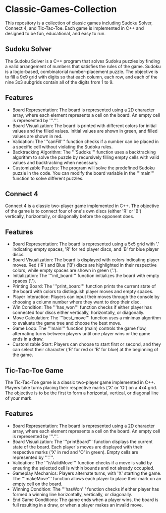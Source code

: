 # Classic-Games-Collection
This repository is a collection of classic games including Sudoku Solver, Connect 4, and Tic-Tac-Toe. Each game is implemented in C++ and designed to be fun, educational, and easy to run.

## Sudoku Solver
The Sudoku Solver is a C++ program that solves Sudoku puzzles by finding a valid arrangement of numbers that satisfies the rules of the game. Sudoku is a logic-based, combinatorial number-placement puzzle. The objective is to fill a 9x9 grid with digits so that each column, each row, and each of the nine 3x3 subgrids contain all of the digits from 1 to 9.

## Features
* Board Representation: The board is represented using a 2D character array, where each element represents a cell on the board. An empty cell is represented by '''.'''.
* Board Visualization: The board is printed with different colors for initial values and the filled values. Initial values are shown in green, and filled values are shown in red.
* Validation: The '''canFill''' function checks if a number can be placed in a specific cell without violating the Sudoku rules.
* Backtracking Algorithm: The '''Sudoku''' function uses a backtracking algorithm to solve the puzzle by recursively filling empty cells with valid values and backtracking when necessary.
* Customizable Puzzles: The program will solve the predefined Sudoku puzzle in the code. You can modify the board variable in the '''main''' function to solve different puzzles.
## Connect 4
Connect 4 is a classic two-player game implemented in C++. The objective of the game is to connect four of one's own discs (either 'R' or 'B') vertically, horizontally, or diagonally before the opponent does.

## Features
* Board Representation: The board is represented using a 5x5 grid with '.' indicating empty spaces, 'R' for red player discs, and 'B' for blue player discs.
* Board Visualization: The board is displayed with colors indicating player moves. Red ('R') and Blue ('B') discs are highlighted in their respective colors, while empty spaces are shown in green ('.').
* Initialization: The '''init_board''' function initializes the board with empty spaces ('.').
* Printing Board: The '''print_board''' function prints the current state of the board with colors to distinguish player moves and empty spaces.
* Player Interaction: Players can input their moves through the console by choosing a column number where they want to drop their disc.
* Win Condition: The '''has_won''' function checks if either player has connected four discs either vertically, horizontally, or diagonally.
* Move Calculation: The '''best_move''' function uses a minimax algorithm to evaluate the game tree and choose the best move.
* Game Loop: The '''main''' function (main) controls the game flow, alternating turns between players until one player wins or the game ends in a draw.
* Customizable Start: Players can choose to start first or second, and they can select their character ('R' for red or 'B' for blue) at the beginning of the game.
## Tic-Tac-Toe Game
The Tic-Tac-Toe game is a classic two-player game implemented in C++. Players take turns placing their respective marks ('X' or 'O') on a 4x4 grid. The objective is to be the first to form a horizontal, vertical, or diagonal line of your mark.

## Features
* Board Representation: The board is represented using a 2D character array, where each element represents a cell on the board. An empty cell is represented by '''.'''.
* Board Visualization: The '''printBoard''' function displays the current state of the board. Each player's moves are displayed with their respective marks ('X' in red and 'O' in green). Empty cells are represented by '''.'''.
* Validation: The '''isValidMove''' function checks if a move is valid by ensuring the selected cell is within bounds and not already occupied.
* Gameplay Mechanics: Players alternate turns, with 'X' starting the game. The '''makeMove''' function allows each player to place their mark on an empty cell on the board.
* Winning Condition: The '''hasWon''' function checks if either player has formed a winning line horizontally, vertically, or diagonally.
* End Game Conditions: The game ends when a player wins, the board is full resulting in a draw, or when a player makes an invalid move.

